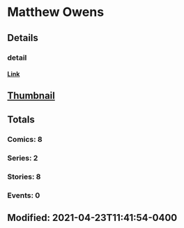 # Matthew  Owens 
## Details
### detail
#### [Link](http://marvel.com/comics/creators/13032/matthew_owens?utm_campaign=apiRef&utm_source=225578a89fc76f3d20fbffda5d17a88d)
## [Thumbnail](http://i.annihil.us/u/prod/marvel/i/mg/b/40/image_not_available.jpg)
## Totals
### Comics: 8
### Series: 2
### Stories: 8
### Events: 0
## Modified: 2021-04-23T11:41:54-0400